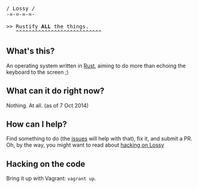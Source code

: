 <pre>/ Lossy /
-=-=-=-=-

>> Rustify <b>ALL</b> the things.
   ^^^^^^^^^^^^^^^^^^^^^^^^^^^</pre>

## What's this?
An operating system written in [Rust](http://rust-lang.org),
aiming to do more than echoing the keyboard to the screen ;)

## What can it do right now?
Nothing. At all. (as of 7 Oct 2014)

## How can I help?
Find something to do (the [issues](https://github.com/ArchimedesPi/lossy/issues) will help with that),
fix it, and submit a PR. Oh, by the way, you might want to read about [hacking on Lossy](#hacking-on-the-code)

## Hacking on the code
Bring it up with Vagrant: `vagrant up`.
